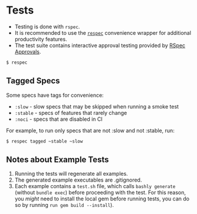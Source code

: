 # Tests

- Testing is done with `rspec`.
- It is recommended to use the [`respec`][2] convenience wrapper for additional
  productivity features.
- The test suite contains interactive approval testing provided by
  [RSpec Approvals][1].

```bash
$ respec
```

## Tagged Specs

Some specs have tags for convenience:

- `:slow` - slow specs that may be skipped when running a smoke test
- `:stable` - specs of features that rarely change
- `:noci` - specs that are disabled in CI

For example, to run only specs that are not :slow and not :stable, run:

```bash
$ respec tagged ~stable ~slow
```

## Notes about Example Tests

1. Running the tests will regenerate all examples.
2. The generated example executables are .gitignored.
3. Each example contains a `test.sh` file, which calls `bashly generate` 
  (without `bundle exec`) before proceeding with the test. For this reason, you 
  *might* need to install the local gem before running tests, you can do so by
  running `run gem build --install`).


[1]: https://github.com/DannyBen/rspec_approvals
[2]: https://github.com/DannyBen/respec
